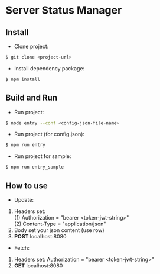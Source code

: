 # Server Status Manager #

## Install
* Clone project:
```bash 
$ git clone <project-url>
```
* Install dependency package:
```bash
$ npm install
```

## Build and Run
* Run project:
```bash
$ node entry --conf <config-json-file-name>
```
* Run project (for config.json):
```bash
$ npm run entry
```
* Run project for sample:
```bash
$ npm run entry_sample
```

## How to use
* Update:   
1. Headers set:  
    (1) Authorization = "bearer \<token-jwt-string\>"   
    (2) Content-Type = "application/json"
2. Body set your json content (use row)
3. **POST** localhost:8080

* Fetch:  
1. Headers set: Authorization = "bearer \<token-jwt-string\>"   
2. **GET** localhost:8080
